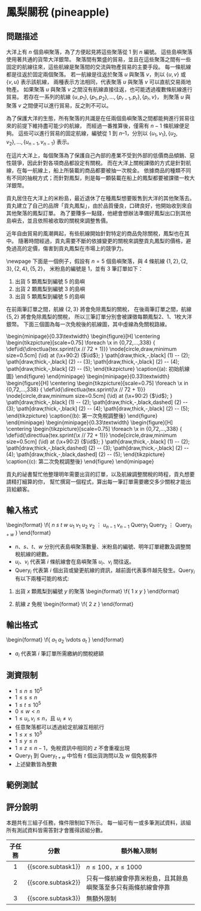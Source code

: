 # 鳳梨關稅 (pineapple)

## 問題描述

大洋上有 $`n`$ 個島嶼聚落，為了方便起見將這些聚落從 $`1`$ 到 $`n`$ 編號。
這些島嶼聚落使用著共通的貨幣大洋銀幣。
聚落間有繁盛的貿易，並且在這些聚落之間有一些固定的航線往來，這些航線是聚落間的交流與物產貿易的主要手段。
每一條航線都是往返於固定兩個聚落。
若一航線是往返於聚落 $`u`$ 與聚落 $`v`$，則以 $`\{u, v\}`$ 或 $`\{v, u\}`$ 表示該航線，
兩種表示方法相同，代表聚落 $`u`$ 與聚落 $`v`$ 可以直航交易兩地物產。
如果聚落 $`u`$ 與聚落 $`v`$ 之間沒有航線直接往返，也可能透過複數條航線進行貿易。
若存在一系列的航線 $`\{u, p_1\}, \{p_1, p_2 \}, \ldots, \{p_{r-1}, p_r\}, \{p_r, v\}`$，
則聚落 $`u`$ 與聚落 $`v`$ 之間便可以進行貿易，反之則不可以。

為了保護大洋的生態，所有聚落的共識是在任兩個島嶼聚落之間都能夠進行貿易往來的前提下維持盡可能少的航線，
而經過一番推算後，僅需有 $`n - 1`$ 條航線便足夠。
這些可以進行貿易的固定航線，編號從 $`1`$ 到 $`n – 1`$，分別以 $`\{u_1, v_1\}, \{u_2,v_2\}, \ldots, \{u_{n - 1}, v_{n - 1}\}`$ 表示。

在這片大洋上，每個聚落為了保護自己內部的產業不受到外部的低價商品傾銷、惡性競爭，因此針對各項商品都設定有關稅。
而在大洋上關稅課徵的方式是針對航線，在每一航線上，船上所裝載的商品都要被抽一次稅金。
依據商品的種類不同有不同的抽稅方式；而針對鳳梨，則是每一顆裝載在船上的鳳梨都要被課徵一枚大洋銀幣。

貢丸居住在大洋上的米粉島，最近退休了在種鳳梨想要販售到大洋的其他聚落去。
貢丸建立了自己的品牌「貢丸鳳梨」，由於品質優良，口碑良好，他開始收到來自其他聚落的鳳梨訂單。
為了要賺多一點錢，他總會想辦法準備好鳳梨出口到其他島嶼去，並且依照被收取的關稅來調整售價。

近年自由貿易的風潮興起，有些航線開始針對特定的商品免除關稅，鳳梨也在其中。
隨著時間經過，貢丸需要不斷的依據變更的關稅來調整貢丸鳳梨的價格，避免過高的定價，傷害到貢丸鳳梨在市場上的競爭力。

\newpage
下面是一個例子，假設有 $`n=5`$ 個島嶼聚落，與 $`4`$ 條航線 $`\{1,2\}, \{2, 3\}, \{2, 4\}, \{5, 2\}`$，
米粉島的編號是 $`1`$，並有 $`3`$ 筆訂單如下：

1. 出貨 $`5`$ 顆鳳梨到編號 $`5`$ 的島嶼
1. 出貨 $`2`$ 顆鳳梨到編號 $`3`$ 的島嶼
1. 出貨 $`5`$ 顆鳳梨到編號 $`5`$ 的島嶼

在前兩筆訂單之間，航線 $`\{2, 3\}`$ 將會免除鳳梨的關稅，
在後兩筆訂單之間，航線 $`\{5, 2\}`$ 將會免除鳳梨的關稅，
所以三筆訂單分別會被課徵每顆鳳梨$`2`$、$`1`$、$`1`$枚大洋銀幣。
下面三個圖為每一次免稅後的航線圖，其中虛線為免關稅路線。

\begin{minipage}{0.33\textwidth}
  \begin{figure}[H]
  \centering
  \begin{tikzpicture}[scale=0.75]
    \foreach \x in {0,72,...,338} {
        \def\id{\directlua{tex.sprint(\x // 72 + 1)}}
        \node[circle,draw,minimum size=0.5cm] (\id) at (\x+90:2) {$\id$};
    }
    \path[draw,thick,-,black] (1) -- (2);
    \path[draw,thick,-,black] (2) -- (3);
    \path[draw,thick,-,black] (2) -- (4);
    \path[draw,thick,-,black] (2) -- (5);
  \end{tikzpicture}
  \caption{(a): 初始航線圖}
  \end{figure}
\end{minipage}
\begin{minipage}{0.33\textwidth}
  \begin{figure}[H]
  \centering
  \begin{tikzpicture}[scale=0.75]
    \foreach \x in {0,72,...,338} {
        \def\id{\directlua{tex.sprint(\x // 72 + 1)}}
        \node[circle,draw,minimum size=0.5cm] (\id) at (\x+90:2) {$\id$};
    }
    \path[draw,thick,-,black] (1) -- (2);
    \path[draw,thick,-,black,dashed] (2) -- (3);
    \path[draw,thick,-,black] (2) -- (4);
    \path[draw,thick,-,black] (2) -- (5);
  \end{tikzpicture}
  \caption{(b): 第一次免稅調整後}
  \end{figure}
\end{minipage}
\begin{minipage}{0.33\textwidth}
  \begin{figure}[H]
  \centering
  \begin{tikzpicture}[scale=0.75]
    \foreach \x in {0,72,...,338} {
        \def\id{\directlua{tex.sprint(\x // 72 + 1)}}
        \node[circle,draw,minimum size=0.5cm] (\id) at (\x+90:2) {$\id$};
    }
    \path[draw,thick,-,black] (1) -- (2);
    \path[draw,thick,-,black,dashed] (2) -- (3);
    \path[draw,thick,-,black] (2) -- (4);
    \path[draw,thick,-,black,dashed] (2) -- (5);
  \end{tikzpicture}
  \caption{(c): 第二次免稅調整後}
  \end{figure}
\end{minipage}

貢丸的祕書幫忙他整理明年需要出貨的訂單，以及航線調整關稅的時程，貢丸想要請精打細算的你，
幫忙撰寫一個程式，算出每一筆訂單需要繳交多少關稅才能出貨給顧客。

## 輸入格式

\begin{format}
\f{
$n$ $s$ $t$ $w$
$u_1$ $v_1$
$u_2$ $v_2$
$\vdots$
$u_{n-1}$ $v_{n-1}$
$\textrm{Query}_1$
$\textrm{Query}_2$
$\vdots$
$\textrm{Query}_{t+w}$
}
\end{format}

- $`n`$、$`s`$、$`t`$、$`w`$ 分別代表島嶼聚落數量、米粉島的編號、明年訂單總數及調整關稅航線的總數。
- $`u_i`$、$`v_i`$ 代表第 $`i`$ 條航線會在島嶼聚落 $`u_i`$、$`v_i`$ 間往返。
- $\textrm{Query}_i$ 代表第 $`i`$ 個出貨或變更航線的資訊，越前面代表事件越先發生。$\textrm{Query}_i$ 有以下兩種可能的格式:

1. 出貨 $`x`$ 顆鳳梨到編號 $`y`$ 的聚落
\begin{format}
\f{
$1$ $x$ $y$
}
\end{format}

2. 航線 $`z`$ 免稅
\begin{format}
\f{
$2$ $z$
}
\end{format}

## 輸出格式

\begin{format}
\f{
$a_1$
$a_2$
\vdots
$a_t$
}
\end{format}

- $`a_i`$ 代表第 $`i`$ 筆訂單所需繳納的關稅總額

## 測資限制

* $`1 \le n \le 10^5`$
* $`1 \le s \le n`$
* $`1 \le t \le 10^5`$
* $`0 \le w < n`$
* $`1 \le u_i, v_i \le n`$，且 $`u_i \neq v_i`$
* 任意聚落都可以透過給定航線互相航行
* $`1 \le x \le 10^5`$
* $`1 \le y \le n`$
* $`1 \le z \le n-1`$，免稅資訊中相同的 $`z`$ 不會重複出現
* $`\textrm{Query}_1`$ 到 $`\textrm{Query}_{t+w}`$ 中恰有 $`t`$ 個出貨詢問以及 $`w`$ 個免稅事件
* 上述變數皆為整數

## 範例測試

## 評分說明

本題共有三組子任務，條件限制如下所示。
每一組可有一或多筆測試資料，該組所有測試資料皆需答對才會獲得該組分數。

|  子任務  |  分數  | 額外輸入限制 |
| :------: | :----: | ------------ |
| 1 | {{score.subtask1}} | $`n \le 100`$，$`x \le 1000`$ |
| 2 | {{score.subtask2}} | 只有一條航線會停靠米粉島，且其餘島嶼聚落至多只有兩條航線會停靠 |
| 3 | {{score.subtask3}} | 無額外限制 |

